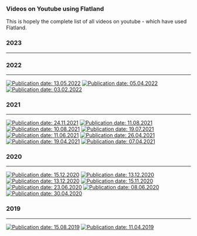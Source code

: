 ### Videos on Youtube using Flatland

This is hopely the complete list of all videos on youtube - which have used
Flatland.
### 2023

----

### 2022

----
[![Publication date: 13.05.2022](
https://img.youtube.com/vi/H3wRCZf_Mrs/mqdefault.jpg
"AAMAS-22 Tutorial on Recent Advances in Multi-Agent Path Finding")](
https://www.youtube.com/watch?v=H3wRCZf_Mrs&t=5461s
)
[![Publication date: 05.04.2022](
https://img.youtube.com/vi/olQw9bw2KR4/mqdefault.jpg
"Spatio-temporal Analysis of Multi-agent Scheduling Behaviors on Fixed-track Networks -PacificVis '22")](
https://www.youtube.com/watch?v=olQw9bw2KR4
)
[![Publication date: 03.02.2022  ](
https://img.youtube.com/vi/oQiCDSfwqI8/mqdefault.jpg
"Семинар 16. Flatland
Challenge 3: Multi-agent Reinforcement Learning on Trains (1-2 место)"
)](
https://www.youtube.com/watch?v=oQiCDSfwqI8
)

### 2021

----
[![Publication date: 24.11.2021](
https://img.youtube.com/vi/NsrCFR4vDxo/mqdefault.jpg
"Oren Salzman: Multi-Agent Path Finding: New Analysis, Problem Variants and
Algorithms")](
https://www.youtube.com/watch?v=NsrCFR4vDxo
)
[![Publication date: 11.08.2021](
https://img.youtube.com/vi/Fu5j7FVzF5c/mqdefault.jpg
"Intelligent Planning for Large-Scale Multi-Agent Systems - Hang Ma")](
https://www.youtube.com/watch?v=Fu5j7FVzF5c&t=265s
)
[![Publication date: 10.08.2021](
https://img.youtube.com/vi/baRffuFM7lE/mqdefault.jpg
"ICAPS 2021 The Flatland Challenge: Multi-Agent Reinforcement Learning on Trains"
)](
https://www.youtube.com/watch?v=baRffuFM7lE
)
[![Publication date: 19.07.2021](
https://img.youtube.com/vi/Pw4GBL1UhPA/mqdefault.jpg
"ICAPS 2021 - Scalable Rail Planning and Replanning: Winning the 2020 Flatland Challenge")](
https://www.youtube.com/watch?v=Pw4GBL1UhPA&t=317s
)
[![Publication date: 11.06.2021](
https://img.youtube.com/vi/BAubIPTEbtY/mqdefault.jpg
"Winning the NeurIPS-20 Flatland Competition on Train Scheduling")](
https://www.youtube.com/watch?v=BAubIPTEbtY
)
[![Publication date: 26.04.2021](
https://img.youtube.com/vi/w75DbrgBQ2c/mqdefault.jpg
"Flatland Challenge Video (Mobile Robot Systems @ University of Cambridge)")](
https://www.youtube.com/watch?v=w75DbrgBQ2c
)
[![Publication date: 19.04.2021](
https://img.youtube.com/vi/O2-EbInQ5sQ/mqdefault.jpg
"AICrowd Flatland challenge | Talking you through the competition"
)](
https://www.youtube.com/watch?v=O2-EbInQ5sQ
)
[![Publication date: 07.04.2021](
https://img.youtube.com/vi/nbNJ8wjH2nw/mqdefault.jpg
"Flatland Challenge at NeurIPS 2020 DeepRL Workshop")](
https://www.youtube.com/watch?v=nbNJ8wjH2nw
)

### 2020

----

[![Publication date: 15.12.2020](
https://img.youtube.com/vi/wDKbL7CuHpQ/mqdefault.jpg
"Flatland NeurIPS Townhall")](
https://www.youtube.com/watch?v=wDKbL7CuHpQ&t=9s
)
[![Publication date: 13.12.2020](
https://img.youtube.com/vi/pNbFDVXkHQ0/mqdefault.jpg
"Winning the Flatland Competition at NeurIPS 2020")](
https://www.youtube.com/watch?v=pNbFDVXkHQ0&t=421s
)
[![Publication date: 13.12.2020](
https://img.youtube.com/vi/IhHrUZtu75w/mqdefault.jpg
"Visualization of the Flatland Railway Scheduling Domain")](
https://www.youtube.com/watch?v=IhHrUZtu75w
)
[![Publication date: 15.11.2020](
https://img.youtube.com/vi/qpe12tW9iOA/mqdefault.jpg
"Team JBR_HSE presentation (NeurIPS 2020 Flatland Challenge)"
)](
https://www.youtube.com/watch?v=qpe12tW9iOA
)
[![Publication date: 23.06.2020](
https://img.youtube.com/vi/fXisPnZfzss/mqdefault.jpg
"NeurIPS 2020 RL Challenges & Flatland 2019 (3rd Place) | Alexey Skrynnik & Konstantin Yakovlev")](
https://www.youtube.com/watch?v=fXisPnZfzss?t=1386
)
[![Publication date: 08.06.2020](
https://img.youtube.com/vi/cvkeWwDQr0A/mqdefault.jpg
"JOIN ME for the NeurIPS 2020 Flatland Multi-Agent RL Challenge!"
)](
https://www.youtube.com/watch?v=cvkeWwDQr0A
)
[![Publication date: 30.04.2020](
https://img.youtube.com/vi/rGzXsOC7qXg/mqdefault.jpg
"Flatland Challenge | Challenge Track | Jeremy Watson, Florian Laurent &
Erik Nygren")](
https://www.youtube.com/watch?v=rGzXsOC7qXg
)


### 2019

----
[![Publication date: 15.08.2019](
https://img.youtube.com/vi/oJCxvQdK_sY/mqdefault.jpg
"Flatland Challenge AIcrowd | Sergey Sviridov")](
https://www.youtube.com/watch?v=oJCxvQdK_sY
)
[![Publication date: 11.04.2019](
https://img.youtube.com/vi/VX9yt5mWzDk/mqdefault.jpg
"Autonomous Traffic Flow Management")](
https://www.youtube.com/watch?v=VX9yt5mWzDk
)








